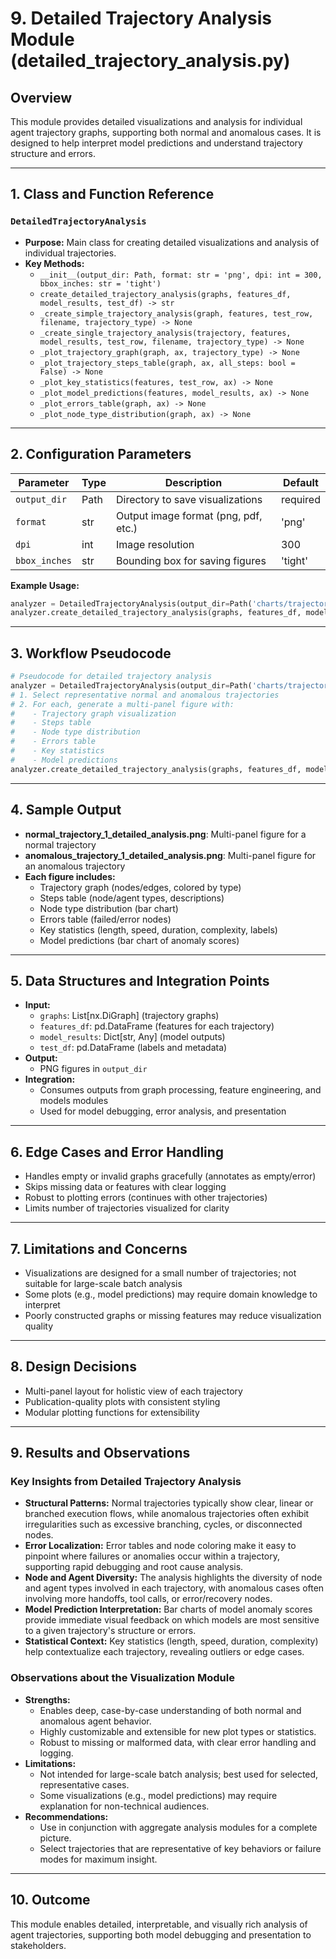 # 9. Detailed Trajectory Analysis Module (detailed_trajectory_analysis.py)

## Overview
This module provides detailed visualizations and analysis for individual agent trajectory graphs, supporting both normal and anomalous cases. It is designed to help interpret model predictions and understand trajectory structure and errors.

---

## 1. Class and Function Reference

### `DetailedTrajectoryAnalysis`
- **Purpose:** Main class for creating detailed visualizations and analysis of individual trajectories.
- **Key Methods:**
  - `__init__(output_dir: Path, format: str = 'png', dpi: int = 300, bbox_inches: str = 'tight')`
  - `create_detailed_trajectory_analysis(graphs, features_df, model_results, test_df) -> str`
  - `_create_simple_trajectory_analysis(graph, features, test_row, filename, trajectory_type) -> None`
  - `_create_single_trajectory_analysis(trajectory, features, model_results, test_row, filename, trajectory_type) -> None`
  - `_plot_trajectory_graph(graph, ax, trajectory_type) -> None`
  - `_plot_trajectory_steps_table(graph, ax, all_steps: bool = False) -> None`
  - `_plot_key_statistics(features, test_row, ax) -> None`
  - `_plot_model_predictions(features, model_results, ax) -> None`
  - `_plot_errors_table(graph, ax) -> None`
  - `_plot_node_type_distribution(graph, ax) -> None`

---

## 2. Configuration Parameters

| Parameter      | Type   | Description                        | Default   |
|----------------|--------|------------------------------------|-----------|
| `output_dir`   | Path   | Directory to save visualizations   | required  |
| `format`       | str    | Output image format (png, pdf, etc.) | 'png'     |
| `dpi`          | int    | Image resolution                   | 300       |
| `bbox_inches`  | str    | Bounding box for saving figures    | 'tight'   |

**Example Usage:**
```python
analyzer = DetailedTrajectoryAnalysis(output_dir=Path('charts/trajectories'))
analyzer.create_detailed_trajectory_analysis(graphs, features_df, model_results, test_df)
```

---

## 3. Workflow Pseudocode

```python
# Pseudocode for detailed trajectory analysis
analyzer = DetailedTrajectoryAnalysis(output_dir=Path('charts/trajectories'))
# 1. Select representative normal and anomalous trajectories
# 2. For each, generate a multi-panel figure with:
#    - Trajectory graph visualization
#    - Steps table
#    - Node type distribution
#    - Errors table
#    - Key statistics
#    - Model predictions
analyzer.create_detailed_trajectory_analysis(graphs, features_df, model_results, test_df)
```

---

## 4. Sample Output

- **normal_trajectory_1_detailed_analysis.png**: Multi-panel figure for a normal trajectory
- **anomalous_trajectory_1_detailed_analysis.png**: Multi-panel figure for an anomalous trajectory
- **Each figure includes:**
  - Trajectory graph (nodes/edges, colored by type)
  - Steps table (node/agent types, descriptions)
  - Node type distribution (bar chart)
  - Errors table (failed/error nodes)
  - Key statistics (length, speed, duration, complexity, labels)
  - Model predictions (bar chart of anomaly scores)

---

## 5. Data Structures and Integration Points

- **Input:**
  - `graphs`: List[nx.DiGraph] (trajectory graphs)
  - `features_df`: pd.DataFrame (features for each trajectory)
  - `model_results`: Dict[str, Any] (model outputs)
  - `test_df`: pd.DataFrame (labels and metadata)
- **Output:**
  - PNG figures in `output_dir`
- **Integration:**
  - Consumes outputs from graph processing, feature engineering, and models modules
  - Used for model debugging, error analysis, and presentation

---

## 6. Edge Cases and Error Handling
- Handles empty or invalid graphs gracefully (annotates as empty/error)
- Skips missing data or features with clear logging
- Robust to plotting errors (continues with other trajectories)
- Limits number of trajectories visualized for clarity

---

## 7. Limitations and Concerns
- Visualizations are designed for a small number of trajectories; not suitable for large-scale batch analysis
- Some plots (e.g., model predictions) may require domain knowledge to interpret
- Poorly constructed graphs or missing features may reduce visualization quality

---

## 8. Design Decisions
- Multi-panel layout for holistic view of each trajectory
- Publication-quality plots with consistent styling
- Modular plotting functions for extensibility

---

## 9. Results and Observations

### Key Insights from Detailed Trajectory Analysis

- **Structural Patterns:** Normal trajectories typically show clear, linear or branched execution flows, while anomalous trajectories often exhibit irregularities such as excessive branching, cycles, or disconnected nodes.
- **Error Localization:** Error tables and node coloring make it easy to pinpoint where failures or anomalies occur within a trajectory, supporting rapid debugging and root cause analysis.
- **Node and Agent Diversity:** The analysis highlights the diversity of node and agent types involved in each trajectory, with anomalous cases often involving more handoffs, tool calls, or error/recovery nodes.
- **Model Prediction Interpretation:** Bar charts of model anomaly scores provide immediate visual feedback on which models are most sensitive to a given trajectory's structure or errors.
- **Statistical Context:** Key statistics (length, speed, duration, complexity) help contextualize each trajectory, revealing outliers or edge cases.

### Observations about the Visualization Module

- **Strengths:**
  - Enables deep, case-by-case understanding of both normal and anomalous agent behavior.
  - Highly customizable and extensible for new plot types or statistics.
  - Robust to missing or malformed data, with clear error handling and logging.
- **Limitations:**
  - Not intended for large-scale batch analysis; best used for selected, representative cases.
  - Some visualizations (e.g., model predictions) may require explanation for non-technical audiences.
- **Recommendations:**
  - Use in conjunction with aggregate analysis modules for a complete picture.
  - Select trajectories that are representative of key behaviors or failure modes for maximum insight.

---

## 10. Outcome
This module enables detailed, interpretable, and visually rich analysis of agent trajectories, supporting both model debugging and presentation to stakeholders. 